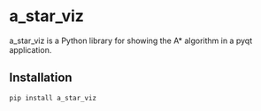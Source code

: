 # a_star_viz

a_star_viz is a Python library for showing the A* algorithm in a pyqt application.

## Installation
```bash
pip install a_star_viz
